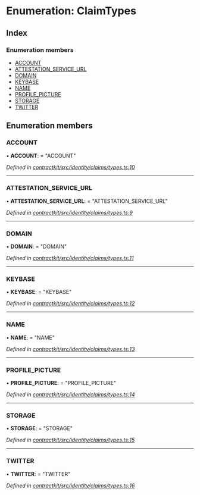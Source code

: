 # Enumeration: ClaimTypes

## Index

### Enumeration members

* [ACCOUNT](_identity_claims_types_.claimtypes.md#account)
* [ATTESTATION_SERVICE_URL](_identity_claims_types_.claimtypes.md#attestation_service_url)
* [DOMAIN](_identity_claims_types_.claimtypes.md#domain)
* [KEYBASE](_identity_claims_types_.claimtypes.md#keybase)
* [NAME](_identity_claims_types_.claimtypes.md#name)
* [PROFILE_PICTURE](_identity_claims_types_.claimtypes.md#profile_picture)
* [STORAGE](_identity_claims_types_.claimtypes.md#storage)
* [TWITTER](_identity_claims_types_.claimtypes.md#twitter)

## Enumeration members

###  ACCOUNT

• **ACCOUNT**: = "ACCOUNT"

*Defined in [contractkit/src/identity/claims/types.ts:10](https://github.com/medhak1/celo-monorepo/blob/master/packages/sdk/contractkit/src/identity/claims/types.ts#L10)*

___

###  ATTESTATION_SERVICE_URL

• **ATTESTATION_SERVICE_URL**: = "ATTESTATION_SERVICE_URL"

*Defined in [contractkit/src/identity/claims/types.ts:9](https://github.com/medhak1/celo-monorepo/blob/master/packages/sdk/contractkit/src/identity/claims/types.ts#L9)*

___

###  DOMAIN

• **DOMAIN**: = "DOMAIN"

*Defined in [contractkit/src/identity/claims/types.ts:11](https://github.com/medhak1/celo-monorepo/blob/master/packages/sdk/contractkit/src/identity/claims/types.ts#L11)*

___

###  KEYBASE

• **KEYBASE**: = "KEYBASE"

*Defined in [contractkit/src/identity/claims/types.ts:12](https://github.com/medhak1/celo-monorepo/blob/master/packages/sdk/contractkit/src/identity/claims/types.ts#L12)*

___

###  NAME

• **NAME**: = "NAME"

*Defined in [contractkit/src/identity/claims/types.ts:13](https://github.com/medhak1/celo-monorepo/blob/master/packages/sdk/contractkit/src/identity/claims/types.ts#L13)*

___

###  PROFILE_PICTURE

• **PROFILE_PICTURE**: = "PROFILE_PICTURE"

*Defined in [contractkit/src/identity/claims/types.ts:14](https://github.com/medhak1/celo-monorepo/blob/master/packages/sdk/contractkit/src/identity/claims/types.ts#L14)*

___

###  STORAGE

• **STORAGE**: = "STORAGE"

*Defined in [contractkit/src/identity/claims/types.ts:15](https://github.com/medhak1/celo-monorepo/blob/master/packages/sdk/contractkit/src/identity/claims/types.ts#L15)*

___

###  TWITTER

• **TWITTER**: = "TWITTER"

*Defined in [contractkit/src/identity/claims/types.ts:16](https://github.com/medhak1/celo-monorepo/blob/master/packages/sdk/contractkit/src/identity/claims/types.ts#L16)*
